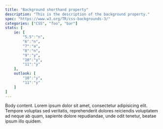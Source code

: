 ```yaml
---
title: "Background shorthand property"
description: "This is the description of the background property."
spec: "https://www.w3.org/TR/css-backgrounds-3/"
categories: ["CSS", "foo", "bar"]
stats: [
    ie: [
        "5.5":"n",
        "6":"n",
        "7":"a",
        "8":"n",
        "9":"y",
        "10":"y",
        "11":"y"
    ],
    outlook: [
        "10":"y",
        "11":"y"
    ]
]
---
```

Body content. Lorem ipsum dolor sit amet, consectetur adipisicing elit. Tempore voluptas sed veritatis, reprehenderit dolores reiciendis voluptatem ad neque ab quam, sapiente dolore repudiandae, unde odit tenetur, beatae ipsum illo quidem.
